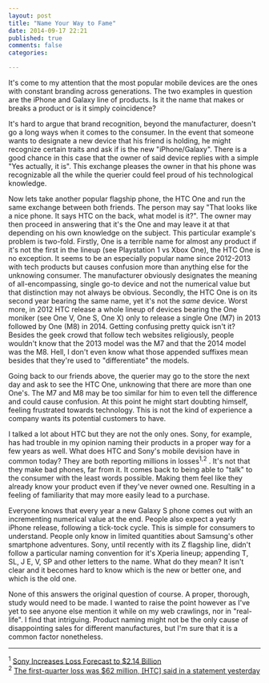 ```yaml
---
layout: post
title: "Name Your Way to Fame"
date: 2014-09-17 22:21
published: true
comments: false
categories: 

---
```


It's come to my attention that the most popular mobile devices are the ones with constant branding across generations.  The two examples in question are the iPhone and Galaxy line of products.  Is it the name that makes or breaks a product or is it simply coincidence?

It's hard to argue that brand recognition, beyond the manufacturer, doesn't go a long ways when it comes to the consumer.  In the event that someone wants to designate a new device that his friend is holding, he might recognize certain traits and ask if is the new "iPhone/Galaxy".  There is a good chance in this case that the owner of said device replies with a simple "Yes actually, it is".  This exchange pleases the owner in that his phone was recognizable all the while the querier could feel proud of his technological knowledge.  

Now lets take another popular flagship phone, the HTC One and run the same exchange between both friends.  The person may say "That looks like a nice phone.  It says HTC on the back, what model is it?".  The owner may then proceed in answering that it's the One and may leave it at that depending on his own knowledge on the subject.  This particular example's problem is two-fold.  Firstly, One is a terrible name for almost any product if it's not the first in the lineup (see Playstation 1 vs Xbox One), the HTC One is no exception.  It seems to be an especially popular name since 2012-2013 with tech products but causes confusion more than anything else for the unknowing consumer.  The manufacturer obviously designates the meaning of all-encompassing, single go-to device and not the numerical value but that distinction may not always be obvious.  Secondly, the HTC One is on its second year bearing the same name, yet it's not the *same* device.  Worst more, in 2012 HTC release a whole lineup of devices bearing the One moniker (see One V, One S, One X) only to release a single One (M7) in 2013 followed by One (M8) in 2014.  Getting confusing pretty quick isn't it?  Besides the geek crowd that follow tech websites religiously, people wouldn't know that the 2013 model was the M7 and that the 2014 model was the M8.  Hell, I don't even know what those appended suffixes mean besides that they're used to "differentiate" the models.  

Going back to our friends above, the querier may go to the store the next day and ask to see the HTC One, unknowing that there are more than one One's.  The M7 and M8 may be too similar for him to even tell the difference and could cause confusion.  At this point he might start doubting himself, feeling frustrated towards technology.  This is not the kind of experience a company wants its potential customers to have.

I talked a lot about HTC but they are not the only ones.  Sony, for example, has had trouble in my opinion naming their products in a proper way for a few years as well.  What does HTC and Sony's mobile devision have in common today?  They are both reporting millions in losses<sup>1,2</sup> .  It's not that they make bad phones, far from it.  It comes back to being able to "talk" to the consumer with the least words possible.  Making them feel like they already know your product even if they've never owned one.  Resulting in a feeling of familiarity that may more easily lead to a purchase.  

Everyone knows that every year a new Galaxy S phone comes out with an incrementing numerical value at the end.  People also expect a yearly iPhone release, following a tick-tock cycle.  This is simple for consumers to understand.  People only know in limited quantities about Samsung's other smartphone adventures.  Sony, until recently with its Z flagship line, didn't follow a particular naming convention for it's Xperia lineup; appending T, SL, J E, V, SP and other letters to the name.  What do they mean?  It isn't clear and it becomes hard to know which is the new or better one, and which is the old one.

None of this answers the original question of course.  A proper, thorough, study would need to be made.  I wanted to raise the point however as I've yet to see anyone else mention it while on my web crawlings, nor in "real-life".  I find that intriguing.  Product naming might not be the only cause of disappointing sales for different manufactures, but I'm sure that it is a common factor nonetheless.

- - -

<sup>1</sup> [Sony Increases Loss Forecast to $2.14 Billion](http://www.nytimes.com/2014/09/18/business/international/sony-widens-expected-loss-to-2-14-billion.html?_r=0)<br/>
<sup>2</sup> [ The first-quarter loss was $62 million, [HTC] said in a statement yesterday](http://www.bloomberg.com/news/2014-04-07/htc-posts-second-loss-in-three-quarters-ahead-of-m8-smartphone.html)